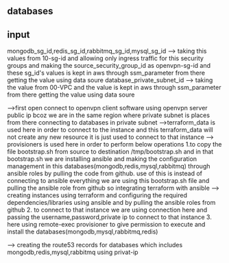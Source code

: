 ## databases

## input
mongodb_sg_id,redis_sg_id,rabbitmq_sg_id,mysql_sg_id --> taking this values from 10-sg-id and allowing only ingress traffic for this security groups and making the source_security_group_id as openvpn-sg-id and these sg_id's values is kept in aws through ssm_parameter from there getting the value using data soure
database_private_subnet_id --> taking the value from 00-VPC and the value is kept in aws through ssm_parameter from there getting the value using data soure

-->first open connect to openvpn client software using openvpn server public ip bcoz we are in the same region where private subnet is places from there connecting to databases in private subnet
-->terraform_data is used here in order to connect to the instance and this terraform_data will not create any new resource it is just used to connect to that instance
--> provisioners is used here in order to perform below operations
    1.to copy the file bootstrap.sh from source to destination /tmp/bootstrap.sh and in that bootstrap.sh we are installing ansible and making the configuration management in this databases(mongodb,redis,mysql,rabbitmq) through ansible roles by pulling the code from github. use of this is instead of connecting to ansible everything we are using this bootstrap.sh file and pulling the ansible role from github
    so integrating terraform with ansible --> creating instances using terraform and configuring the required dependencies/libraries using ansible and by pulling the ansible roles from github
    2. to connect to that instance we are using connection here and passing the username,password,private ip to connect to that instance
    3. here using remote-exec provisioner to give permission to execute and install the databases(mongodb,mysql,rabbitmq,redis)

--> creating the route53 records for databases which includes mongodb,redis,mysql,rabbitmq using privat-ip